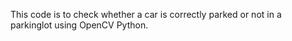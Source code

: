 This code is to check whether a car is correctly parked or not in a parkinglot using OpenCV Python.
